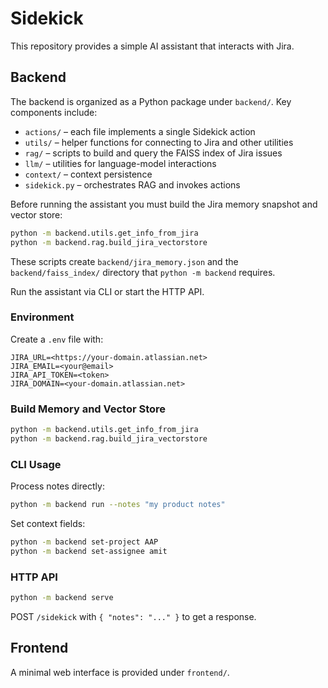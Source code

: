 # Sidekick

This repository provides a simple AI assistant that interacts with Jira.

## Backend

The backend is organized as a Python package under `backend/`. Key components include:

- `actions/` – each file implements a single Sidekick action
- `utils/` – helper functions for connecting to Jira and other utilities
- `rag/` – scripts to build and query the FAISS index of Jira issues
- `llm/` – utilities for language-model interactions
- `context/` – context persistence
- `sidekick.py` – orchestrates RAG and invokes actions



Before running the assistant you must build the Jira memory snapshot and vector store:

```bash
python -m backend.utils.get_info_from_jira
python -m backend.rag.build_jira_vectorstore
```

These scripts create `backend/jira_memory.json` and the `backend/faiss_index/` directory that `python -m backend` requires.


Run the assistant via CLI or start the HTTP API.

### Environment

Create a `.env` file with:

```
JIRA_URL=<https://your-domain.atlassian.net>
JIRA_EMAIL=<your@email>
JIRA_API_TOKEN=<token>
JIRA_DOMAIN=<your-domain.atlassian.net>
```

### Build Memory and Vector Store

```bash
python -m backend.utils.get_info_from_jira
python -m backend.rag.build_jira_vectorstore
```

### CLI Usage

Process notes directly:

```bash
python -m backend run --notes "my product notes"
```

Set context fields:

```bash
python -m backend set-project AAP
python -m backend set-assignee amit
```

### HTTP API

```bash
python -m backend serve
```

POST `/sidekick` with `{ "notes": "..." }` to get a response.

## Frontend

A minimal web interface is provided under `frontend/`.
